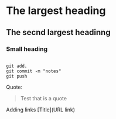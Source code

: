 # The largest heading
## The secnd largest headinng
### Small heading

```

git add.
git commit -m "notes"
git push

```

Quote:
> Test that is a quote

Adding links
[Title](URL link)

